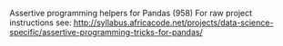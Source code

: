 Assertive programming helpers for Pandas (958)
For raw project instructions see: http://syllabus.africacode.net/projects/data-science-specific/assertive-programming-tricks-for-pandas/